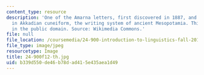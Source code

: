 ```yaml
---
content_type: resource
description: 'One of the Amarna letters, first discovered in 1887, and written mostly
  in Akkadian cuneiform, the writing system of ancient Mesopotamia. This image is
  in the public domain. Source: Wikimedia Commons.'
file: null
file_location: /coursemedia/24-900-introduction-to-linguistics-fall-2012/b339d550de46b78dad415e435aea1d49_24-900f12-th.jpg
file_type: image/jpeg
resourcetype: Image
title: 24-900f12-th.jpg
uid: b339d550-de46-b78d-ad41-5e435aea1d49
---
```

